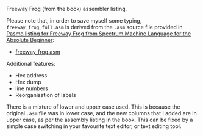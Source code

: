 Freeway Frog (from the book) assembler listing.

Please note that, in order to save myself some typing, `freeway_frog_full.asm` is derived from the `.asm` source file provided in [Pasmo listing for Freeway Frog from Spectrum Machine Language for the Absolute Beginner](https://www.sinclairzxworld.com/viewtopic.php?t=5583):

 - [freeway_frog.asm](https://www.sinclairzxworld.com/download/file.php?id=15045&sid=76a2585fce4b904fa2523b187e1830ec)

Additional features:

 - Hex address
 - Hex dump
 - line numbers
 - Reorganisation of labels

There is a mixture of lower and upper case used. This is because the original `.asm` file was in lower case, and the new columns that I added are in upper case, as per the assembly listing in the book. This can be fixed by a simple case switching in your favourite text editor, or text editing tool.
